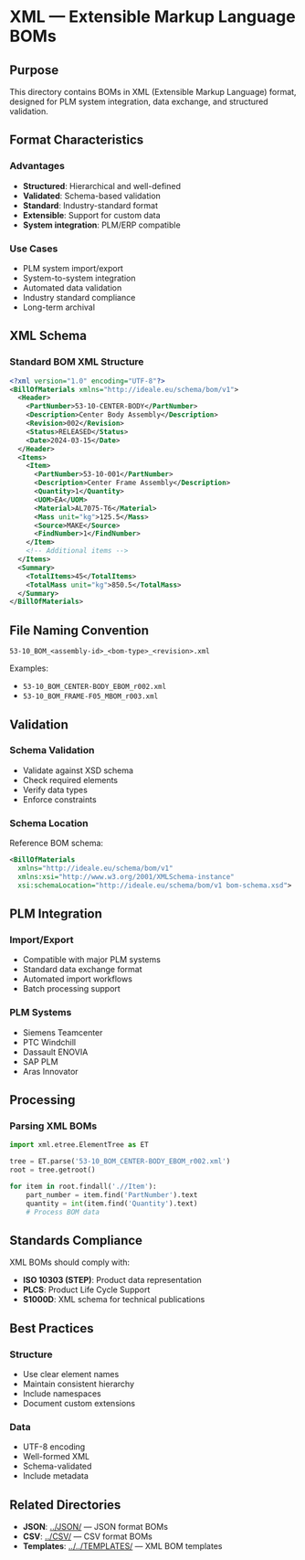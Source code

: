 # XML — Extensible Markup Language BOMs

## Purpose

This directory contains BOMs in XML (Extensible Markup Language) format, designed for PLM system integration, data exchange, and structured validation.

## Format Characteristics

### Advantages
- **Structured**: Hierarchical and well-defined
- **Validated**: Schema-based validation
- **Standard**: Industry-standard format
- **Extensible**: Support for custom data
- **System integration**: PLM/ERP compatible

### Use Cases
- PLM system import/export
- System-to-system integration
- Automated data validation
- Industry standard compliance
- Long-term archival

## XML Schema

### Standard BOM XML Structure
```xml
<?xml version="1.0" encoding="UTF-8"?>
<BillOfMaterials xmlns="http://ideale.eu/schema/bom/v1">
  <Header>
    <PartNumber>53-10-CENTER-BODY</PartNumber>
    <Description>Center Body Assembly</Description>
    <Revision>002</Revision>
    <Status>RELEASED</Status>
    <Date>2024-03-15</Date>
  </Header>
  <Items>
    <Item>
      <PartNumber>53-10-001</PartNumber>
      <Description>Center Frame Assembly</Description>
      <Quantity>1</Quantity>
      <UOM>EA</UOM>
      <Material>AL7075-T6</Material>
      <Mass unit="kg">125.5</Mass>
      <Source>MAKE</Source>
      <FindNumber>1</FindNumber>
    </Item>
    <!-- Additional items -->
  </Items>
  <Summary>
    <TotalItems>45</TotalItems>
    <TotalMass unit="kg">850.5</TotalMass>
  </Summary>
</BillOfMaterials>
```

## File Naming Convention

```
53-10_BOM_<assembly-id>_<bom-type>_<revision>.xml
```

Examples:
- `53-10_BOM_CENTER-BODY_EBOM_r002.xml`
- `53-10_BOM_FRAME-F05_MBOM_r003.xml`

## Validation

### Schema Validation
- Validate against XSD schema
- Check required elements
- Verify data types
- Enforce constraints

### Schema Location
Reference BOM schema:
```xml
<BillOfMaterials 
  xmlns="http://ideale.eu/schema/bom/v1"
  xmlns:xsi="http://www.w3.org/2001/XMLSchema-instance"
  xsi:schemaLocation="http://ideale.eu/schema/bom/v1 bom-schema.xsd">
```

## PLM Integration

### Import/Export
- Compatible with major PLM systems
- Standard data exchange format
- Automated import workflows
- Batch processing support

### PLM Systems
- Siemens Teamcenter
- PTC Windchill
- Dassault ENOVIA
- SAP PLM
- Aras Innovator

## Processing

### Parsing XML BOMs
```python
import xml.etree.ElementTree as ET

tree = ET.parse('53-10_BOM_CENTER-BODY_EBOM_r002.xml')
root = tree.getroot()

for item in root.findall('.//Item'):
    part_number = item.find('PartNumber').text
    quantity = int(item.find('Quantity').text)
    # Process BOM data
```

## Standards Compliance

XML BOMs should comply with:
- **ISO 10303 (STEP)**: Product data representation
- **PLCS**: Product Life Cycle Support
- **S1000D**: XML schema for technical publications

## Best Practices

### Structure
- Use clear element names
- Maintain consistent hierarchy
- Include namespaces
- Document custom extensions

### Data
- UTF-8 encoding
- Well-formed XML
- Schema-validated
- Include metadata

## Related Directories

- **JSON**: [../JSON/](../JSON/) — JSON format BOMs
- **CSV**: [../CSV/](../CSV/) — CSV format BOMs
- **Templates**: [../../TEMPLATES/](../../TEMPLATES/) — XML BOM templates
